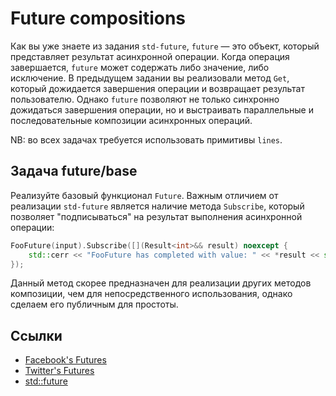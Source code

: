 # Future compositions

Как вы уже знаете из задания `std-future`, `future` — это объект, который представляет результат асинхронной операции. Когда операция завершается, `future` может содержать либо значение, либо исключение. В предыдущем задании вы реализовали метод `Get`, который дожидается завершения операции и возвращает результат пользователю. Однако `future` позволяют не только синхронно дожидаться завершения операции, но и выстраивать параллельные и последовательные композиции асинхронных операций.

NB: во всех задачах требуется использовать примитивы `lines`.

## Задача future/base

Реализуйте базовый функционал `Future`. Важным отличием от реализации `std-future` является наличие метода `Subscribe`, который позволяет "подписываться" на результат выполнения асинхронной операции:
```cpp
FooFuture(input).Subscribe([](Result<int>&& result) noexcept {
    std::cerr << "FooFuture has completed with value: " << *result << std::endl;
});
```
Данный метод скорее предназначен для реализации других методов композиции, чем для непосредственного использования, однако сделаем его публичным для простоты.

## Ссылки

- [Facebook's Futures](https://engineering.fb.com/2015/06/19/developer-tools/futures-for-c-11-at-facebook/)
- [Twitter's Futures](https://twitter.github.io/finagle/guide/Futures.html)
- [std::future](https://en.cppreference.com/w/cpp/thread/future)
